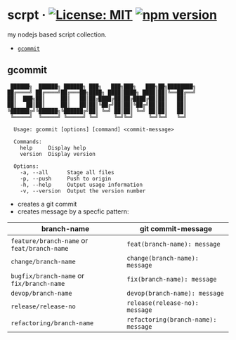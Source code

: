 # scrpt &middot; [![License: MIT](https://img.shields.io/badge/License-MIT-blue.svg)](https://github.com/matseee/scrpt/blob/master/LICENSE) [![npm version](https://badge.fury.io/js/scrpt.svg)](https://www.npmjs.com/package/scrpt)
my nodejs based script collection.

- [`gcommit`](#gcommit "message")

## gcommit

```shell
 ██████╗  ██████╗ ██████╗ ███╗   ███╗███╗   ███╗██╗████████╗
██╔════╝ ██╔════╝██╔═══██╗████╗ ████║████╗ ████║██║╚══██╔══╝
██║  ███╗██║     ██║   ██║██╔████╔██║██╔████╔██║██║   ██║   
██║   ██║██║     ██║   ██║██║╚██╔╝██║██║╚██╔╝██║██║   ██║   
╚██████╔╝╚██████╗╚██████╔╝██║ ╚═╝ ██║██║ ╚═╝ ██║██║   ██║   
 ╚═════╝  ╚═════╝ ╚═════╝ ╚═╝     ╚═╝╚═╝     ╚═╝╚═╝   ╚═╝   
                                                            
  Usage: gcommit [options] [command] <commit-message>
  
  Commands:
    help     Display help
    version  Display version
  
  Options:
    -a, --all      Stage all files
    -p, --push     Push to origin
    -h, --help     Output usage information
    -v, --version  Output the version number
```

- creates a git commit
- creates message by a specfic pattern:

| branch-name                                 | git commit-message                  |
| ------------------------------------------- | ----------------------------------- |
| `feature/branch-name` or `feat/branch-name` | `feat(branch-name): message`        |
| `change/branch-name`                        | `change(branch-name): message`      |
| `bugfix/branch-name` or `fix/branch-name`   | `fix(branch-name): message`         |
| `devop/branch-name`                         | `devop(branch-name): message`       |
| `release/release-no`                        | `release(release-no): message`      |
| `refactoring/branch-name`                   | `refactoring(branch-name): message` |
